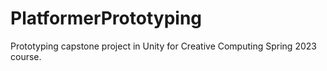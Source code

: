 # PlatformerPrototyping
Prototyping capstone project in Unity for Creative Computing Spring 2023 course.
